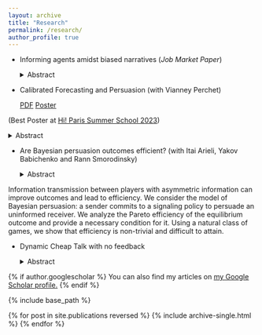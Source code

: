 ```yaml
---
layout: archive
title: "Research"
permalink: /research/
author_profile: true
---
```


- Informing agents amidst biased narratives (*Job Market Paper*)

  <details>
    <summary>Abstract</summary>
  
    I study the strategic interaction between a benevolent sender (who provides data) and a biased narrator (who interprets data) who compete to persuade a boundedly rational receiver (who takes action). The receiver does not know the data-generating model and must choose between  models provided by the sender and the narrator. The receiver chooses the model using the maximum likelihood principle, selecting the one that best fits the data given her prior belief.  The sender faces a trade-off between providing information and minimizing misinterpretation. To find the optimal data-generating model, which maximizes the receiver's expected utility, I restrict the search to a finite set of models. This set  only depends on the preferences of the narrator and receiver, along with the prior belief. I show that the fully informative model can be sub-optimal and  even backfire.  Finally, I apply this framework to information campaigns and  employee feedback.

  </details>



- Calibrated Forecasting and Persuasion (with Vianney Perchet) <div class="button-container"> 
  <a href="https://atulya-jain.github.io/files/calibration.pdf" download class="button">PDF</a>
  <a href="https://atulya-jain.github.io/files/poster-calibration.pdf" download class="button">Poster</a>
</div>

  (Best Poster  at  [Hi! Paris Summer School 2023](https://summerschool.hi-paris.fr/))




<details>
    <summary>Abstract</summary>
  
  How should an expert send forecasts to maximize her payoff given she has to pass a calibration test? We consider a dynamic game where an expert sends probability forecasts to a decision-maker. The decision-maker, based on  past outcomes, verifies the claims of the expert using the calibration test.  We find the optimal forecasting strategy by reducing the dynamic  game in terms of a static persuasion problem for the class of stationary ergodic processes.  We characterize the value of expertise by showing that an informed expert can achieve the best outcome in the persuasion problem, while an uninformed expert can only achieve the worst. We also compare the calibration test and regret minimization as heuristics for decision-making. We show that an expert can always guarantee the calibration benchmark and in some instances, she can guarantee strictly more. 

  </details>






- Are Bayesian persuasion outcomes efficient? (with Itai Arieli, Yakov Babichenko and Rann Smorodinsky)

    <details>
    <summary>Abstract</summary>
  

Information transmission between players with asymmetric information can improve outcomes and lead to efficiency. We consider the model of Bayesian persuasion: a sender commits to a signaling policy to persuade an uninformed receiver. We analyze the Pareto efficiency of the equilibrium outcome and provide a necessary condition for it. Using a natural class of games, we show that efficiency is non-trivial and difficult to attain.

  </details>


- Dynamic Cheap Talk with no feedback

    <details>
    <summary>Abstract</summary>
  

     I study a dynamic sender-receiver game, where the sequence of states follows an irreducible Markov chain. The sender provides valuable information but gets no feedback on the receiver’s actions. Under certain assumptions, I characterize the set of uniform equilibrium payoffs. I show that the sender benefits from the dynamic interaction, even without feedback.  The  interaction can restore commitment but only partially.  The sender can attain any outcome where she cannot profit by altering her signals while keeping the marginal distribution of signals  unchanged.  If the sender's payoff is state-independent, she can achieve the commitment benchmark  of  Bayesian  Persuasion.

  </details>


{% if author.googlescholar %}
  You can also find my articles on <u><a href="{{author.googlescholar}}">my Google Scholar profile</a>.</u>
{% endif %}

{% include base_path %}

{% for post in site.publications reversed %}
  {% include archive-single.html %}
{% endfor %}
